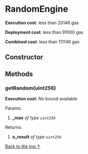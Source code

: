 # RandomEngine


**Execution cost**: less than 20146 gas

**Deployment cost**: less than 91000 gas

**Combined cost**: less than 111146 gas

## Constructor






## Methods
### getRandom(uint256)


**Execution cost**: No bound available


Params:

1. **_max** *of type `uint256`*

Returns:


1. **o_result** *of type `uint256`*

[Back to the top ↑](#randomengine)
